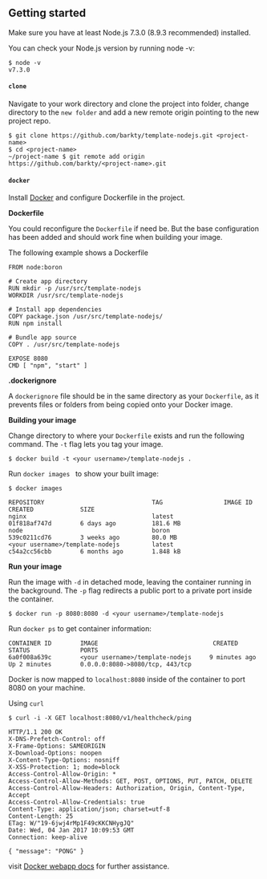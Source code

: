 ## Getting started

Make sure you have at least Node.js 7.3.0 (8.9.3 recommended) installed.

You can check your Node.js version by running node -v:

``` console
$ node -v
v7.3.0
```

#### `clone`

Navigate to your work directory and clone the project into <project-name> folder, change directory to the `new folder` and add a new remote origin pointing to the new project repo.

``` console
$ git clone https://github.com/barkty/template-nodejs.git <project-name>
$ cd <project-name>
~/project-name $ git remote add origin https://github.com/barkty/<project-name>.git
```

#### `docker`

Install [Docker](https://www.docker.com/products/docker#/mac) and configure Dockerfile in the project.

**Dockerfile**

You could reconfigure the `Dockerfile` if need be. But the base configuration has been added and should work fine when building your image.

The following example shows a Dockerfile

```
FROM node:boron

# Create app directory
RUN mkdir -p /usr/src/template-nodejs
WORKDIR /usr/src/template-nodejs

# Install app dependencies
COPY package.json /usr/src/template-nodejs/
RUN npm install

# Bundle app source
COPY . /usr/src/template-nodejs

EXPOSE 8080
CMD [ "npm", "start" ]
```

**.dockerignore**

A `dockerignore` file should be in the same directory as your `Dockerfile`, as it prevents files or folders from being copied onto your Docker image.

**Building your image**

Change directory to where your `Dockerfile` exists and run the following command. The `-t` flag lets you tag your image.

``` console
$ docker build -t <your username>/template-nodejs .
```

Run `docker images ` to show your built image:

``` console
$ docker images

REPOSITORY                              TAG                 IMAGE ID            CREATED             SIZE
nginx                                   latest              01f818af747d        6 days ago          181.6 MB
node                                    boron               539c0211cd76        3 weeks ago         80.0 MB
<your username>/template-nodejs         latest              c54a2cc56cbb        6 months ago        1.848 kB
```

**Run your image**

Run the image with `-d` in detached mode, leaving the container running in the background. The `-p` flag redirects a public port to a private port inside the container.

``` console
$ docker run -p 8080:8080 -d <your username>/template-nodejs
```

Run `docker ps` to get container information:

``` console
CONTAINER ID        IMAGE                                CREATED             STATUS              PORTS
6a0f008a639c        <your username>/template-nodejs     9 minutes ago       Up 2 minutes        0.0.0.0:8080->8080/tcp, 443/tcp
```

Docker is now mapped to `localhost:8080` inside of the container to port 8080 on your machine.

Using `curl`

``` console
$ curl -i -X GET localhost:8080/v1/healthcheck/ping

HTTP/1.1 200 OK
X-DNS-Prefetch-Control: off
X-Frame-Options: SAMEORIGIN
X-Download-Options: noopen
X-Content-Type-Options: nosniff
X-XSS-Protection: 1; mode=block
Access-Control-Allow-Origin: *
Access-Control-Allow-Methods: GET, POST, OPTIONS, PUT, PATCH, DELETE
Access-Control-Allow-Headers: Authorization, Origin, Content-Type, Accept
Access-Control-Allow-Credentials: true
Content-Type: application/json; charset=utf-8
Content-Length: 25
ETag: W/"19-6jwj4rMp1F49cKKCNHygJQ"
Date: Wed, 04 Jan 2017 10:09:53 GMT
Connection: keep-alive

{ "message": "PONG" }
```

visit [Docker webapp docs](https://nodejs.org/en/docs/guides/nodejs-docker-webapp/) for further assistance.
